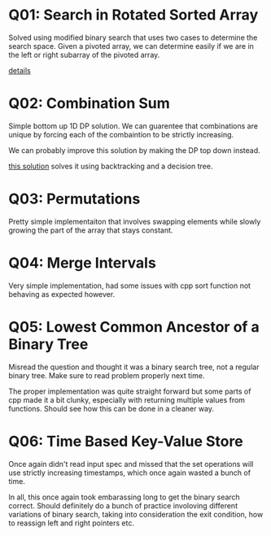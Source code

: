 
# Q01: Search in Rotated Sorted Array

Solved using modified binary search that uses two cases to determine the search
space. Given a pivoted array, we can determine easily if we are in the left or
right subarray of the pivoted array.

[details](https://www.youtube.com/watch?v=U8XENwh8Oy8)

# Q02: Combination Sum

Simple bottom up 1D DP solution. We can guarentee that combinations are unique
by forcing each of the combaintion to be strictly increasing.

We can probably improve this solution by making the DP top down instead.

[this solution](https://www.youtube.com/watch?v=GBKI9VSKdGg) solves it using
backtracking and a decision tree.

# Q03: Permutations

Pretty simple implementaiton that involves swapping elements while slowly
growing the part of the array that stays constant.

# Q04: Merge Intervals

Very simple implementation, had some issues with cpp sort function not behaving
as expected however.

# Q05: Lowest Common Ancestor of a Binary Tree

Misread the question and thought it was a binary search tree, not a regular
binary tree. Make sure to read problem properly next time.

The proper implementation was quite straight forward but some parts of cpp made
it a bit clunky, especially with returning multiple values from functions.
Should see how this can be done in a cleaner way.

# Q06: Time Based Key-Value Store

Once again didn't read input spec and missed that the set operations will use
strictly increasing timestamps, which once again wasted a bunch of time.

In all, this once again took embarassing long to get the binary search correct.
Should definitely do a bunch of practice involoving different variations of
binary search, taking into consideration the exit condition, how to reassign
left and right pointers etc.
